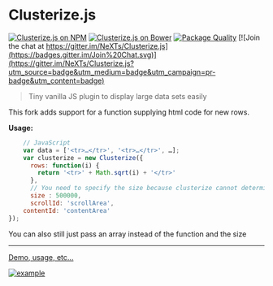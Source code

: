 # Clusterize.js
[![Clusterize.js on NPM](https://img.shields.io/npm/v/clusterize.js.svg)](https://www.npmjs.com/package/clusterize.js) 
[![Clusterize.js on Bower](https://img.shields.io/bower/v/clusterize.svg)](http://bower.io/search/?q=clusterize)
[![Package Quality](http://npm.packagequality.com/shield/clusterize.js.svg)](http://packagequality.com/#?package=clusterize.js)
[![Join the chat at https://gitter.im/NeXTs/Clusterize.js](https://badges.gitter.im/Join%20Chat.svg)](https://gitter.im/NeXTs/Clusterize.js?utm_source=badge&utm_medium=badge&utm_campaign=pr-badge&utm_content=badge)

> Tiny vanilla JS plugin to display large data sets easily

This fork adds support for a function supplying html code for new rows.

**Usage:**
```javascript
    // JavaScript
    var data = ['<tr>…</tr>', '<tr>…</tr>', …];
    var clusterize = new Clusterize({
      rows: function(i) {
        return '<tr>' + Math.sqrt(i) + '</tr>'
      },
      // You need to specify the size because clusterize cannot determine it from the function
      size : 500000,
      scrollId: 'scrollArea',
    contentId: 'contentArea'
});
```
You can also still just pass an array instead of the function and the size

---

[Demo, usage, etc…](https://clusterize.js.org/)

[![example](http://nexts.github.io/Clusterize.js/img/table_example.gif)](https://clusterize.js.org/)
